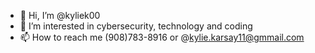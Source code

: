 - 👋 Hi, I’m @kyliek00
- 👀 I’m interested in cybersecurity, technology and coding
- 📫 How to reach me (908)783-8916 or @kylie.karsay11@gmmail.com

<!---
kyliek00/kyliek00 is a ✨ special ✨ repository because its `README.md` (this file) appears on your GitHub profile.
You can click the Preview link to take a look at your changes.
--->
